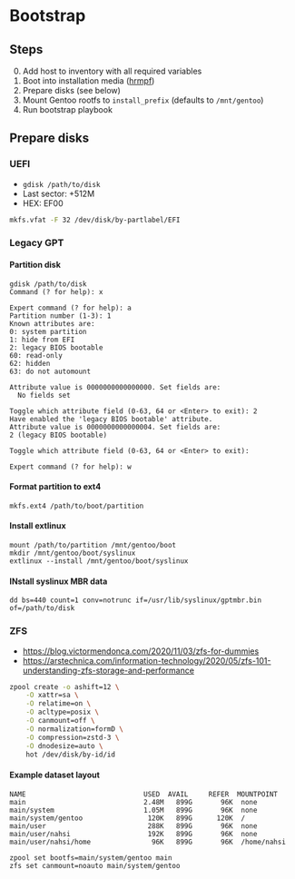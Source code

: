 # Bootstrap
## Steps

0. Add host to inventory with all required variables
1. Boot into installation media ([hrmpf](https://github.com/leahneukirchen/hrmpf))
2. Prepare disks (see below)
3. Mount Gentoo rootfs to `install_prefix` (defaults to `/mnt/gentoo`)
4. Run bootstrap playbook

## Prepare disks
### UEFI

- `gdisk /path/to/disk`
- Last sector: +512M
- HEX: EF00

```sh
mkfs.vfat -F 32 /dev/disk/by-partlabel/EFI
```

### Legacy GPT
#### Partition disk
```
gdisk /path/to/disk
Command (? for help): x
 
Expert command (? for help): a
Partition number (1-3): 1
Known attributes are:
0: system partition
1: hide from EFI
2: legacy BIOS bootable
60: read-only
62: hidden
63: do not automount
 
Attribute value is 0000000000000000. Set fields are:
  No fields set
 
Toggle which attribute field (0-63, 64 or <Enter> to exit): 2
Have enabled the 'legacy BIOS bootable' attribute.
Attribute value is 0000000000000004. Set fields are:
2 (legacy BIOS bootable)
 
Toggle which attribute field (0-63, 64 or <Enter> to exit): 
 
Expert command (? for help): w
```

#### Format partition to ext4
```
mkfs.ext4 /path/to/boot/partition
```

#### Install extlinux
```
mount /path/to/partition /mnt/gentoo/boot
mkdir /mnt/gentoo/boot/syslinux
extlinux --install /mnt/gentoo/boot/syslinux
```

#### INstall syslinux MBR data
```
dd bs=440 count=1 conv=notrunc if=/usr/lib/syslinux/gptmbr.bin of=/path/to/disk
```

### ZFS
- https://blog.victormendonca.com/2020/11/03/zfs-for-dummies
- https://arstechnica.com/information-technology/2020/05/zfs-101-understanding-zfs-storage-and-performance

```sh
zpool create -o ashift=12 \
    -O xattr=sa \
    -O relatime=on \
    -O acltype=posix \
    -O canmount=off \
    -O normalization=formD \
    -O compression=zstd-3 \
    -O dnodesize=auto \
    hot /dev/disk/by-id/id
```

#### Example dataset layout
```
NAME                             USED  AVAIL     REFER  MOUNTPOINT
main                             2.48M   899G       96K  none
main/system                      1.05M   899G       96K  none
main/system/gentoo                120K   899G      120K  /
main/user                         288K   899G       96K  none
main/user/nahsi                   192K   899G       96K  none
main/user/nahsi/home               96K   899G       96K  /home/nahsi
```

```
zpool set bootfs=main/system/gentoo main
zfs set canmount=noauto main/system/gentoo
```
